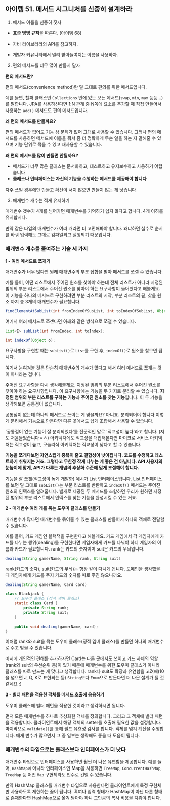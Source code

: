 ## 아이템 51. 메서드 시그니처를 신중히 설계하라

1. 메서드 이름을 신중히 짓자

- **표준 명명 규칙**을 따른다. (아이템 68)

- 자바 라이브러리의 API를 참고하자.
- 개발자 커뮤니티에서 널리 받아들여지는 이름을 사용하자.

2. 편의 메서드를 너무 많이 만들지 말자

**편의 메서드란?**

편의 메서드(convenience method)란 말 그대로 편의를 위한 메서드입니다.

예를 들면, 헬퍼 클래스인 `Collections` 안에 있는 모든 메서드(`swap`, `min`, `max` 등등...)를 말합니다. JPA를 사용하신다면 1:N 관계 중 N쪽에 요소를 추가할 때 직접 만들어서 사용하는 `add()` 메서드도 편의 메서드입니다.

**왜 편의 메서드를 만들까요?**

편의 메서드가 없어도 기능 상 문제가 없어 그대로 사용할 수 있습니다. 그러나 편의 메서드를 사용하면 메서드에 이름을 줘서 좀 더 명확하게 무슨 일을 하는 지 말해줄 수 있으며 기능 단위로 묶을 수 있고 재사용할 수 있습니다.

**왜 편의 메서드를 많이 만들면 안될까요?**

- 메서드가 너무 많은 클래스는 문서화하고, 테스트하고 유지보수하고 사용하기 어렵습니다
- **클래스나 인터페이스는 자신의 기능을 수행하는 메서드를 제공해야 합니다**

자주 쓰일 경우에만 만들고 확신이 서지 않으면 만들지 않는 게 낫습니다

3. 매개변수 개수는 적게 유지하기

매개변수 갯수가 4개를 넘어가면 매개변수를 기억하기 쉽지 않다고 합니다. 4개 이하를 유지합시다.

만약 같은 타입의 매개변수가 여러 개라면 더 고민해봐야 합니다. 왜냐하면 실수로 순서를 바꿔 입력해도 그대로 컴파일되고 실행되기 때문입니다.

### 매개변수 개수를 줄여주는 기술 세 가지

**1 - 여러 메서드로 쪼개기**

매개변수가 너무 많다면 원래 매개변수의 부분 집합을 받아 메서드를 쪼갤 수 있습니다.

예를 들어, 어떤 리스트에서 주어진 원소를 찾아야 하는데 전체 리스트가 아니라 지정된 범위의 부분 리스트에서 주어진 원소를 찾아야 하는 요구사항이 들어왔다고 해볼게요. 이 기능을 하나의 메서드로 구현하려면 부분 리스트의 시작, 부분 리스트의 끝, 찾을 원소 까지 총 3개의 매개변수가 필요합니다.

```java
findElementAtSubList(int fromIndexOfSubList, int toIndexOfSubList, Object element);
```

여기서 여러 메서드로 쪼갠다면 아래와 같은 방식으로 쪼갤 수 있습니다.

```java
List<E> subList(int fromIndex, int toIndex);

int indexOf(Object o);
```

요구사항을 구현할 때는 `subList()`로 `List`를 구한 후, `indexOf()`로 원소를 찾으면 됩니다.

여기서 눈여겨볼 것은 단순히 매개변수의 개수가 많다고 해서 여러 메서드로 쪼개는 것이 아니라는 겁니다. 

주어진 요구사항을 다시 생각해볼게요. 지정된 범위의 부분 리스트에서 주어진 원소를 찾아야 하는 요구사항입니다. 이 요구사항에는 기능을 두 가지로 분리할 수 있습니다. **지정된 범위의 부분 리스트를 구하는 기능**과 **주어진 원소를 찾는 기능**입니다. 이 두 기능을 생각해보면 공통점이 없습니다.

공통점이 없는데 하나의 메서드로 쓰이는 게 맞을까요? 아니죠. 분리되어야 합니다 이렇게 분리해서 기능으로 만든다면 다른 곳에서도 쉽게 조합해서 사용할 수 있습니다.

'공통점이 없는 기능이 잘 분리되었다'를 전문적인 말로 '직교성이 높다'라고 합니다. (저도 처음들었습니다ㅎㅎ) 아키텍처에도 직교성을 대입해본다면 마이크로 서비스 아키텍처는 직교성이 높고, 모놀리식 아키텍처는 직교성이 낮다고 할 수 있습니다.

**기능을 쪼개다보면 자연스럽게 중복이 줄고 결합성이 낮아집니다. 코드를 수정하고 테스트하기 쉬워지는 거죠. 그렇다고 무한정 작게 나누는 게 좋은 건 아닙니다. API 사용자의 눈높이에 맞게, API가 다루는 개념의 추상화 수준에 맞게 조절해야 합니다.**

기능을 잘 쪼갠(직교성이 높게 개발한) 예시가 List 인터페이스입니다. List 인터페이스를 보면 말 그대로 `subList()`는 부분 리스트를 반환하고 `indexOf()` 메서드는 주어진 원소의 인덱스를 알려줍니다. 별개로 제공된 두 메서드를 조합하면 우리가 원하던 지정된 범위의 부분 리스트에서 인덱스를 찾는 기능을 완성시킬 수 있는 거죠.

**2 - 매개변수 여러 개를 묶는 도우미 클래스를 만들기**

매개변수가 많다면 매개변수를 묶어줄 수 있는 클래스를 만들어서 하나의 객체로 전달할 수 있습니다.

예를 들어, 카드 게임인 블랙잭을 구현한다고 해볼게요. 카드 게임에서 각 게임자에게 카드를 나누는 행위(dealing)를 구현한다면 게임자에게 카드를 나눠야 하니 게임자의 이름과 카드가 필요합니다. rank는 카드의 숫자이며 suit은 카드의 무늬입니다.

```java
dealing(String gamerName, String rank, String suit)
```

rank(카드의 숫자), suit(카드의 무늬)는 항상 같이 다니게 됩니다. 도메인을 생각했을 때 게임자에게 카드를 주지 카드의 숫자를 따로 주진 않으니까요.

```java
dealing(String gamerName, Card card)
```

```java
class Blackjack {
    // 도우미 클래스 (정적 멤버 클래스)
    static class Card {
        private String rank;
        private String suit;
    }

    public void dealing(gamerName, card);
}
```

이처럼 rank와 suit을 묶는 도우미 클래스(정적 멤버 클래스)를 만들면 하나의 매개변수로 주고 받을 수 있습니다.

예시에 개인적인 견해를 추가하자면 Card는 다른 곳에서도 쓰이고 카드 자체의 역할(rank와 suit의 우선순위 등)이 있기 때문에 매개변수를 위한 도우미 클래스가 아니라 클래스를 따로 만드는 게 맞다고 생각합니다. rank나 suit도 확장과 유연함을 고려해(10을 넘으면 J, Q, K로 표현되는 등) `String`보다 `Enum`으로 만든다면 더 나은 설계가 될 것 같네요 :)

**3 - 빌더 패턴을 적용한 객체를 메서드 호출에 응용하기**

도우미 클래스에 빌더 패턴을 적용한 것이라고 생각하시면 됩니다.

먼저 모든 매개변수를 하나로 추상화한 객체를 정의합니다. 그리고 그 객체에 빌더 패턴을 적용합니다. 클라이언트에서 해당 객체의 setter를 호출해 필요한 값을 설정합니다. 마지막으로 `validate()`를 통해 필드 유효성 검사를 합니다. 객체를 넘겨 계산을 수행합니다. 매개 변수가 많으면서 그 중 일부는 생략해도 좋을 때 도움이 됩니다.

### 매개변수의 타입으로는 클래스보다 인터페이스가 더 낫다

매개변수 타입으로 인터페이스를 사용하면 훨씬 더 나은 유연함을 제공합니다. 예를 들어, `HashMap이` 아니라 인터페이스인 Map을 사용하면 `TreeMap`, `ConcurrentHashMap`, `TreeMap` 등 어떤 `Map` 구현체라도 인수로 건넬 수 있습니다.

만약 HashMap 클래스를 매개변수 타입으로 사용한다면 클라이언트에게 특정 구현체만 사용하도록 제한하는 꼴이 됩니다. 혹여나 입력 형태가 HashMap이 아닌 다른 형태로 존재한다면 HashMap으로 옮겨 담아야 하니 그만큼의 복사 비용을 치뤄야 합니다.